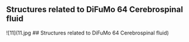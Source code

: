 


## Structures related to DiFuMo 64 Cerebrospinal fluid

![11](11.jpg ## Structures related to DiFuMo 64 Cerebrospinal fluid)